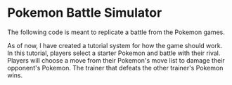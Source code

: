 # Pokemon Battle Simulator

The following code is meant to replicate a battle from the Pokemon games.

As of now, I have created a tutorial system for how the game should work. In this tutorial, players select a starter Pokemon and battle with their rival. Players will choose a move from their Pokemon's move list to damage their opponent's Pokemon. The trainer that defeats the other trainer's Pokemon wins.
